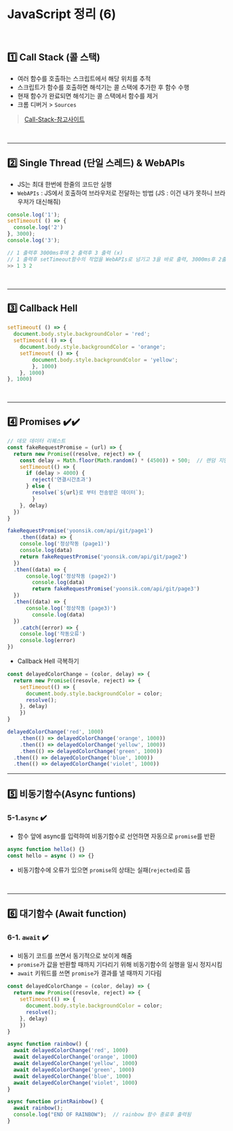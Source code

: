 # JavaScript 정리 (6)

​    

## 1️⃣ Call Stack (콜 스택)

- 여러 함수를 호출하는 스크립트에서 해당 위치를 추적
- 스크립트가 함수를 호출하면 해석기는 콜 스택에 추가한 후 함수 수행
- 현재 함수가 완료되면 해석기는 콜 스택에서 함수를 제거
- 크롬 디버거 > `Sources`

> [Call-Stack-참고사이트](http://latentflip.com/loupe/?code=ZnVuY3Rpb24gbXVsdGlwbHkoeCx5KSB7CiAgICByZXR1cm4geCAqIHk7Cn0KCmZ1bmN0aW9uIHNxdWFyZSh4KSB7CiAgICByZXR1cm4gbXVsdGlwbHkoeCx4KTsKfQoKZnVuY3Rpb24gaXNSaWdodFRyaWFuZ2xlKGEsYixjKXsKICAgIHJldHVybiBzcXVhcmUoYSkgKyBzcXVhcmUoYikgPT09IHNxdWFyZShjKTsKfQoKaXNSaWdodFRyaWFuZ2xlKDMsNCw1KQ%3D%3D!!!)

​    

---

## 2️⃣ Single Thread (단일 스레드) & WebAPIs

- JS는 최대 한번에 한줄의 코드만 실행
- `WebAPIs` : JS에서 호출하여 브라우저로 전달하는 방법 (JS : 이건 내가 못하니 브라우저가 대신해줘)

```javascript
console.log('1');
setTimeout( () => {
  console.log('2')
}, 3000);
console.log('3');

// 1 출력후 3000ms후에 2 출력후 3 출력 (x)
// 1 출력후 setTimeout함수의 작업을 WebAPIs로 넘기고 3을 바로 출력, 3000ms후 2출력 (o)
>> 1 3 2
```

​    

---

## 3️⃣ Callback Hell

```javascript
setTimeout( () => {
  document.body.style.backgroundColor = 'red';
  setTimeout( () => {
  	document.body.style.backgroundColor = 'orange';
  	setTimeout( () => {
  		document.body.style.backgroundColor = 'yellow';
		}, 1000)
	}, 1000)
}, 1000)
```

​    

---

## 4️⃣ Promises  ✔️✔️

```javascript
// 데모 데이터 리퀘스트
const fakeRequestPromise = (url) => {
  return new Promise((resolve, reject) => {
    const delay = Math.floor(Math.random() * (4500)) + 500;  // 랜덤 지연시간 
    setTimeout(() => {
      if (delay > 4000) {
        reject('연결시간초과')
      } else {
      	resolve(`${url}로 부터 전송받은 데이터`);
    	}	
    }, delay)
  })
}

fakeRequestPromise('yoonsik.com/api/git/page1')
	.then((data) => {
  	console.log('정상작동 (page1)')
  	console.log(data)
  	return fakeRequestPromise('yoonsik.com/api/git/page2')
  })
  .then((data) => {
      console.log('정상작동 (page2)')
  		console.log(data)
  		return fakeRequestPromise('yoonsik.com/api/git/page3')
  })
  .then((data) => {
      console.log('정상작동 (page3)')
  		console.log(data)
  })
	.catch((error) => {
  	console.log('작동오류')
  	console.log(error)
})
```

- Callback Hell 극복하기

```javascript
const delayedColorChange = (color, delay) => {
  return new Promise((resovle, reject) => {
  	setTimeout(() => {
      document.body.style.backgroundColor = color;
      resolve();
    }, delay)
	})
}

delayedColorChange('red', 1000)
	.then(() => delayedColorChange('orange', 1000))
	.then(() => delayedColorChange('yellow', 1000))
	.then(() => delayedColorChange('green', 1000))
  .then(() => delayedColorChange('blue', 1000))
  .then(() => delayedColorChange('violet', 1000))
```

   

---

## 5️⃣ 비동기함수(Async funtions) 

### 5-1.`async` ✔️

- 함수 앞에 async를 입력하여 비동기함수로 선언하면 자동으로 `promise`를 반환

```javascript
async function hello() {}
const hello = async () => {}
```

- 비동기함수에 오류가 있으면 `promise`의 상태는 실패(`rejected`)로 뜸

​    

---

## 6️⃣ 대기함수 (Await function)

### 6-1. `await` ✔️

- 비동기 코드를 쓰면서 동기적으로 보이게 해줌
- `promise`가 값을 반환할 때까지 기다리기 위해 비동기함수의 실행을 일시 정지시킴
- `await` 키워드를 쓰면 `promise`가 결과를 낼 때까지 기다림

```javascript
const delayedColorChange = (color, delay) => {
  return new Promise((resovle, reject) => {
  	setTimeout(() => {
      document.body.style.backgroundColor = color;
      resolve();
    }, delay)
	})
}

async function rainbow() {
  await delayedColorChange('red', 1000)
  await delayedColorChange('orange', 1000)
  await delayedColorChange('yellow', 1000)
  await delayedColorChange('green', 1000)
  await delayedColorChange('blue', 1000)
  await delayedColorChange('violet', 1000)
}

async function printRainbow() {
  await rainbow();   
  console.log("END OF RAINBOW");  // rainbow 함수 종료후 출력됨
}
```
